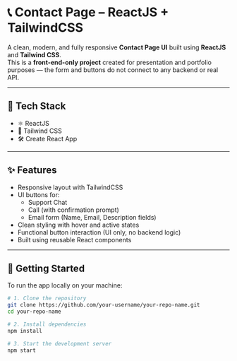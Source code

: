 # 📞 Contact Page – ReactJS + TailwindCSS

A clean, modern, and fully responsive **Contact Page UI** built using **ReactJS** and **Tailwind CSS**.  
This is a **front-end-only project** created for presentation and portfolio purposes — the form and buttons do not connect to any backend or real API.

---

## 🧰 Tech Stack

- ⚛️ ReactJS
- 🎨 Tailwind CSS
- 🛠️ Create React App

---

## ✨ Features

- Responsive layout with TailwindCSS
- UI buttons for:
  - Support Chat
  - Call (with confirmation prompt)
  - Email form (Name, Email, Description fields)
- Clean styling with hover and active states
- Functional button interaction (UI only, no backend logic)
- Built using reusable React components

---

## 🚀 Getting Started

To run the app locally on your machine:

```bash
# 1. Clone the repository
git clone https://github.com/your-username/your-repo-name.git
cd your-repo-name

# 2. Install dependencies
npm install

# 3. Start the development server
npm start
